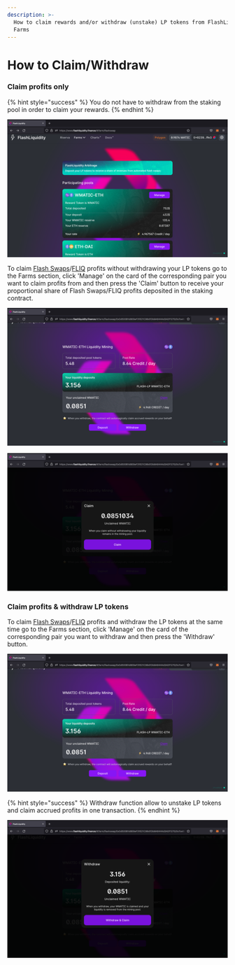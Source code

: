 ```yaml
---
description: >-
  How to claim rewards and/or withdraw (unstake) LP tokens from FlashLiquidity
  Farms
---
```


# How to Claim/Withdraw

### Claim profits only

{% hint style="success" %}
You do not have to withdraw from the staking pool in order to claim your rewards.
{% endhint %}

![Farms list](../.gitbook/assets/9.png)

To claim [Flash Swaps](../fundamentals/farms/flash-swaps-farms.md)/[FLIQ](../fundamentals/farms/fliq-farms.md) profits without withdrawing your LP tokens go to the Farms section, click 'Manage' on the card of the corresponding pair you want to claim profits from and then press the 'Claim' button to receive your proportional share of Flash Swaps/FLIQ profits deposited in the staking contract.

![Claim](../.gitbook/assets/8.png)

![Claiming rewards](../.gitbook/assets/1.png)

### Claim profits & withdraw LP tokens

To claim [Flash Swaps](../fundamentals/farms/flash-swaps-farms.md)/[FLIQ](../fundamentals/farms/fliq-farms.md) profits and withdraw the LP tokens at the same time go to the Farms section, click 'Manage' on the card of the corresponding pair you want to withdraw and then press the 'Withdraw' button.

![Withdraw](../.gitbook/assets/8.png)

{% hint style="success" %}
Withdraw function allow to unstake LP tokens and claim accrued profits in one transaction.
{% endhint %}

![Withdrawing LP tokens & claiming rewards](../.gitbook/assets/5.png)
